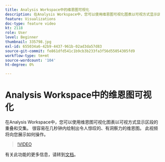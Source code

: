 ```yaml
---
title: Analysis Workspace中的维恩图可视化
description: 在Analysis Workspace中，您可以使用维恩图可视化图表以可视方式显示区段的重叠和交集。 很容易在几秒钟内绘制出令人惊叹的、有洞察力的维恩图。 此视频将向您展示如何操作。
feature: Visualizations
doc-type: feature video
kt: 2118
role: User
level: Beginner
thumbnail: 335798.jpg
exl-id: 655034a6-42b9-4437-961b-02ad3da57d83
source-git-commit: fe861dfd541c1b9cb3b233fa3f56d55054305fd9
workflow-type: tm+mt
source-wordcount: '104'
ht-degree: 0%

---
```


# Analysis Workspace中的维恩图可视化

在Analysis Workspace中，您可以使用维恩图可视化图表以可视方式显示区段的重叠和交集。 很容易在几秒钟内绘制出令人惊叹的、有洞察力的维恩图。 此视频将向您展示如何操作。

>[!VIDEO](https://video.tv.adobe.com/v/335798/?quality=12)

有关此功能的更多信息，请转到[文档](https://experienceleague.adobe.com/docs/analytics/analyze/analysis-workspace/visualizations/venn.html?lang=en)。
